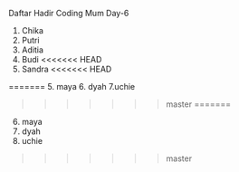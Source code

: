 Daftar Hadir Coding Mum Day-6

1. Chika
2. Putri
3. Aditia
4. Budi
<<<<<<< HEAD
5. Sandra
<<<<<<< HEAD


=======
5. maya
6. dyah
7.uchie
>>>>>>> master
=======
6. maya
7. dyah
8. uchie
>>>>>>> master

